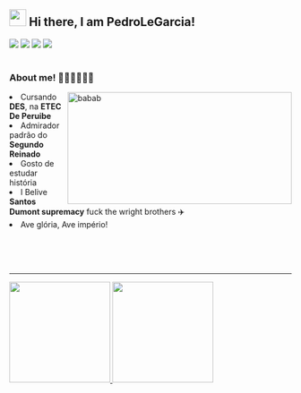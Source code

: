 <div>
<h2><img src="https://emojis.slackmojis.com/emojis/images/1570211625/6611/wave-animated.gif?1570211625" width="30"/> Hi there, I am PedroLeGarcia!</h2>
<a href="https://www.instagram.com/pedro_le_garcia/" target="_blank"><img src="https://img.shields.io/badge/Instagram-E4405F?style=for-the-badge&logo=instagram&logoColor=white"></a>
 <a  target="_blank"><img src="https://img.shields.io/badge/Twitter-1DA1F2?style=for-the-badge&logo=twitter&logoColor=white"></a>
 <a href="https://www.twitch.tv/ordepstoolk" target="_blank"><img src="https://img.shields.io/badge/Twitch-9146FF?style=for-the-badge&logo=twitch&logoColor=white"></a>
<a href="https://account.xbox.com/pt-br/Profile?xr=socialtwistnav" target="_blank"><img src="https://img.shields.io/badge/Xbox-107C10?style=for-the-badge&logo=xbox&logoColor=white"></a> <br> <br>

### About me! 🤠🇧🇷🤝🇵🇸
 <img width="400px" height="200px" src="https://giffiles.alphacoders.com/208/208295.gif" min-width="200px" max-width="200px" width="200px" align="right" alt="babab"/>
  <li> Cursando <b>DES</b>, na <b>ETEC De Peruibe</b></li>
  <li>Admirador padrão do <b>Segundo Reinado</b></li>
  <li>Gosto de estudar história</li>
  <li>I Belive <b>Santos Dumont supremacy</b> fuck the wright brothers ✈️</li>
  <li>Ave glória, Ave império!</li>
</ul>

<br><br><br>
 <hr>
 <a href="https://github.com/PedroLeGarcia">
<img height="180em" src="https://github-readme-stats.vercel.app/api?username=PedroLeGarcia&show_icons=true&theme=midnight-purple&include_all_commits=true&count_private=true">
<img height="180em" src="https://github-readme-stats.vercel.app/api/top-langs/?username=PedroLeGarcia&layout=compact&langs_count=7&theme=midnight-purple">

</div>

